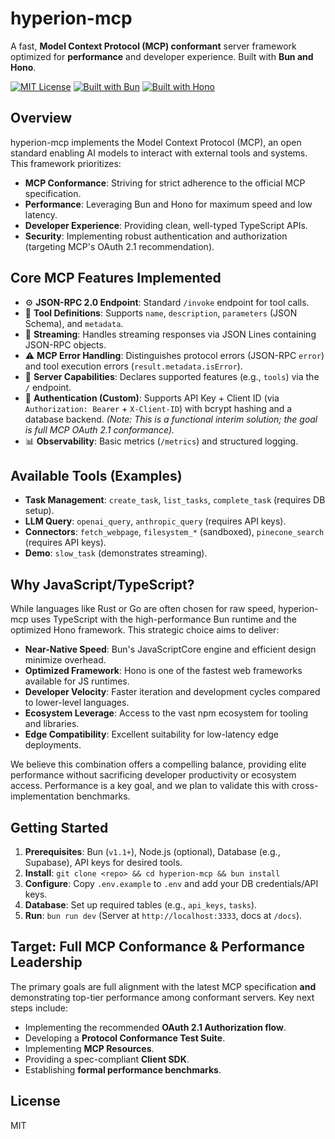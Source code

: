 # hyperion-mcp

A fast, **Model Context Protocol (MCP) conformant** server framework optimized for **performance** and developer experience. Built with **Bun and Hono**.

[![MIT License](https://img.shields.io/badge/License-MIT-blue.svg)](LICENSE)
[![Built with Bun](https://img.shields.io/badge/Built%20with-Bun-black)](https://bun.sh/)
[![Built with Hono](https://img.shields.io/badge/Built%20with-Hono-blue)](https://hono.dev/)

## Overview

hyperion-mcp implements the Model Context Protocol (MCP), an open standard enabling AI models to interact with external tools and systems. This framework prioritizes:

- **MCP Conformance**: Striving for strict adherence to the official MCP specification.
- **Performance**: Leveraging Bun and Hono for maximum speed and low latency.
- **Developer Experience**: Providing clean, well-typed TypeScript APIs.
- **Security**: Implementing robust authentication and authorization (targeting MCP's OAuth 2.1 recommendation).

## Core MCP Features Implemented

- ⚙️ **JSON-RPC 2.0 Endpoint**: Standard `/invoke` endpoint for tool calls.
- 🧩 **Tool Definitions**: Supports `name`, `description`, `parameters` (JSON Schema), and `metadata`.
- 🔄 **Streaming**: Handles streaming responses via JSON Lines containing JSON-RPC objects.
- ⚠️ **MCP Error Handling**: Distinguishes protocol errors (JSON-RPC `error`) and tool execution errors (`result.metadata.isError`).
- 📡 **Server Capabilities**: Declares supported features (e.g., `tools`) via the `/` endpoint.
- 🔐 **Authentication (Custom)**: Supports API Key + Client ID (via `Authorization: Bearer` + `X-Client-ID`) with bcrypt hashing and a database backend. _(Note: This is a functional interim solution; the goal is full MCP OAuth 2.1 conformance)._
- 📊 **Observability**: Basic metrics (`/metrics`) and structured logging.

## Available Tools (Examples)

- **Task Management**: `create_task`, `list_tasks`, `complete_task` (requires DB setup).
- **LLM Query**: `openai_query`, `anthropic_query` (requires API keys).
- **Connectors**: `fetch_webpage`, `filesystem_*` (sandboxed), `pinecone_search` (requires API keys).
- **Demo**: `slow_task` (demonstrates streaming).

## Why JavaScript/TypeScript?

While languages like Rust or Go are often chosen for raw speed, hyperion-mcp uses TypeScript with the high-performance Bun runtime and the optimized Hono framework. This strategic choice aims to deliver:

- **Near-Native Speed**: Bun's JavaScriptCore engine and efficient design minimize overhead.
- **Optimized Framework**: Hono is one of the fastest web frameworks available for JS runtimes.
- **Developer Velocity**: Faster iteration and development cycles compared to lower-level languages.
- **Ecosystem Leverage**: Access to the vast npm ecosystem for tooling and libraries.
- **Edge Compatibility**: Excellent suitability for low-latency edge deployments.

We believe this combination offers a compelling balance, providing elite performance without sacrificing developer productivity or ecosystem access. Performance is a key goal, and we plan to validate this with cross-implementation benchmarks.

## Getting Started

1.  **Prerequisites**: Bun (`v1.1+`), Node.js (optional), Database (e.g., Supabase), API keys for desired tools.
2.  **Install**: `git clone <repo> && cd hyperion-mcp && bun install`
3.  **Configure**: Copy `.env.example` to `.env` and add your DB credentials/API keys.
4.  **Database**: Set up required tables (e.g., `api_keys`, `tasks`).
5.  **Run**: `bun run dev` (Server at `http://localhost:3333`, docs at `/docs`).

## Target: Full MCP Conformance & Performance Leadership

The primary goals are full alignment with the latest MCP specification **and** demonstrating top-tier performance among conformant servers. Key next steps include:

- Implementing the recommended **OAuth 2.1 Authorization flow**.
- Developing a **Protocol Conformance Test Suite**.
- Implementing **MCP Resources**.
- Providing a spec-compliant **Client SDK**.
- Establishing **formal performance benchmarks**.

## License

MIT
